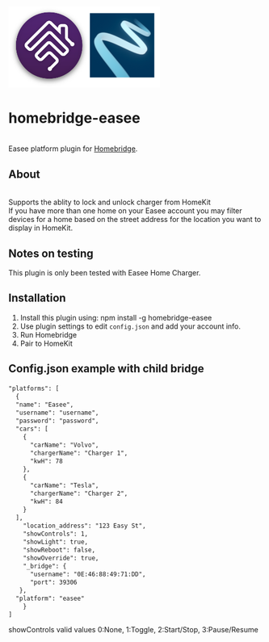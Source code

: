 <p align="left">
 <img width="300" src="logo/homebridge-easee.png" />
</p>

# homebridge-easee
<br>Easee platform plugin for [Homebridge](https://github.com/nfarina/homebridge).

## About

<br> Supports the ablity to lock and unlock charger from HomeKit
<br> If you have more than one home on your Easee account you may filter devices for a home based on the street address for the location you want to display in HomeKit.

## Notes on testing

This plugin is only been tested with Easee Home Charger.

## Installation
1. Install this plugin using: npm install -g homebridge-easee
3. Use plugin settings to edit ``config.json`` and add your account info.
4. Run Homebridge
5. Pair to HomeKit

## Config.json example with child bridge

```
"platforms": [
  {
  "name": "Easee",
  "username": "username",
  "password": "password",
  "cars": [
    {
      "carName": "Volvo",
      "chargerName": "Charger 1",
      "kwH": 78
    },
    {
      "carName": "Tesla",
      "chargerName": "Charger 2",
      "kwH": 84
    }
  ],
	"location_address": "123 Easy St",
	"showControls": 1,
	"showLight": true,
	"showReboot": false,
	"showOverride": true,
	"_bridge": {
	  "username": "0E:46:88:49:71:DD",
	  "port": 39306
   },
  "platform": "easee"
	}
]

```
showControls valid values
0:None, 1:Toggle, 2:Start/Stop, 3:Pause/Resume
